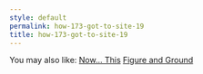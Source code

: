 ```yaml
---
style: default
permalink: how-173-got-to-site-19
title: how-173-got-to-site-19
---
```

You may also like:
[Now... This](http://scp-wiki.net/now-this)
[Figure and Ground](http://scp-wiki.net/figure-and-ground)